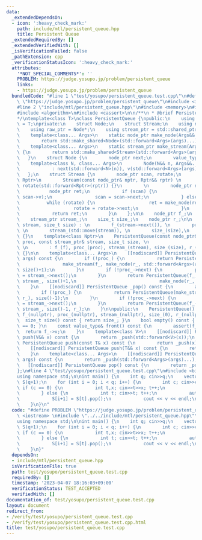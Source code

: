 ```yaml
---
data:
  _extendedDependsOn:
  - icon: ':heavy_check_mark:'
    path: include/mtl/persistent_queue.hpp
    title: Persistent Queue
  _extendedRequiredBy: []
  _extendedVerifiedWith: []
  _isVerificationFailed: false
  _pathExtension: cpp
  _verificationStatusIcon: ':heavy_check_mark:'
  attributes:
    '*NOT_SPECIAL_COMMENTS*': ''
    PROBLEM: https://judge.yosupo.jp/problem/persistent_queue
    links:
    - https://judge.yosupo.jp/problem/persistent_queue
  bundledCode: "#line 1 \"test/yosupo/persistent_queue.test.cpp\"\n#define PROBLEM\
    \ \"https://judge.yosupo.jp/problem/persistent_queue\"\n#include <iostream> \n\
    #line 2 \"include/mtl/persistent_queue.hpp\"\n#include <memory>\n#include <cstdint>\n\
    #include <algorithm>\n#include <cassert>\n\n/**\n * @brief Persistent Queue\n\
    */\ntemplate<class T>\nclass PersistentQueue {\npublic:\n    using value_type\
    \ = T;\nprivate:\n    struct Node;\n    struct Stream;\n    using node_ptr = std::shared_ptr<Node>;\n\
    \    using raw_ptr = Node*;\n    using stream_ptr = std::shared_ptr<Stream>;\n\
    \    template<class... Args>\n    static node_ptr make_node(Args&&... args) {\n\
    \        return std::make_shared<Node>(std::forward<Args>(args)...);\n    }\n\
    \    template<class... Args>\n    static stream_ptr make_stream(Args&&... args)\
    \ {\n        return std::make_shared<Stream>(std::forward<Args>(args)...);\n \
    \   }\n    struct Node {\n        node_ptr next;\n        value_type v;\n    \
    \    template<class N, class... Args>\n        Node(N&& n, Args&&... args) \n\
    \            : next(std::forward<N>(n)), v(std::forward<Args>(args)...) {}\n \
    \   };\n    struct Stream {\n        node_ptr scan, rotate;\n        template<class\
    \ Rptr>\n        Stream(const node_ptr& nptr, Rptr&& rptr) \n            : scan(nptr),\
    \ rotate(std::forward<Rptr>(rptr)) {}\n        \n        node_ptr next() {\n \
    \           node_ptr ret;\n            if (scan) {\n                ret = make_node(nullptr,\
    \ scan->v);\n                scan = scan->next;\n            } else {\n      \
    \          while (rotate) {\n                    ret = make_node(ret, rotate->v);\n\
    \                    rotate = rotate->next;\n                }\n            }\n\
    \            return ret;\n        }\n    };\n\n    node_ptr f_;\n    raw_ptr proc_;\n\
    \    stream_ptr stream_;\n    size_t size_;\n    node_ptr r_;\n\n    PersistentQueue(stream_ptr&&\
    \ stream, size_t size) : \n        f_(stream->next()), \n        proc_(f_.get()),\
    \ \n        stream_(std::move(stream)), \n        size_(size),\n        r_(nullptr)\
    \ {}\n    template<class Nptr>\n    PersistentQueue(const node_ptr& f, const raw_ptr&&\
    \ proc, const stream_ptr& stream, size_t size, \n                    Nptr&& r)\
    \ \n        : f_(f), proc_(proc), stream_(stream), size_(size), r_(std::forward<Nptr>(r))\
    \ {}\n\n    template<class... Args>\n    [[nodiscard]] PersistentQueue _push(Args&&...\
    \ args) const {\n        if (!proc_) {\n            return PersistentQueue(\n\
    \                make_stream(f_, make_node(r_, std::forward<Args>(args)...)),\
    \ size()+1);\n        }\n        if (!proc_->next) {\n            proc_->next\
    \ = stream_->next();\n        }\n        return PersistentQueue(f_, proc_->next.get(),\
    \ stream_, size()+1,\n                               make_node(r_, std::forward<Args>(args)...));\n\
    \    }\n    [[nodiscard]] PersistentQueue _pop() const {\n        assert(!empty());\n\
    \        if (!proc_) {\n            return PersistentQueue(make_stream(f_->next,\
    \ r_), size()-1);\n        }\n        if (!proc_->next) {\n            proc_->next\
    \ = stream_->next();\n        }\n        return PersistentQueue(f_->next, proc_->next.get(),\
    \ stream_, size()-1, r_);\n    }\n\npublic:\n    PersistentQueue() \n        :\
    \ f_(nullptr), proc_(nullptr), stream_(nullptr), size_(0), r_(nullptr) {}\n  \
    \  size_t size() const { return size_; }\n    bool empty() const { return size()\
    \ == 0; }\n    const value_type& front() const {\n        assert(f_);\n      \
    \  return f_->v;\n    }\n    template<class V>\n    [[nodiscard]] PersistentQueue\
    \ push(V&& x) const {\n        return _push(std::forward<V>(x));\n    }\n    [[nodiscard]]\
    \ PersistentQueue push(const T& x) const {\n        return _push(x);\n    }\n\
    \    [[nodiscard]] PersistentQueue push(T&& x) const {\n        return _push(std::move(x));\n\
    \    }\n    template<class... Args>\n    [[nodiscard]] PersistentQueue emplace(Args&&...\
    \ args) const {\n        return _push(std::forward<Args>(args)...);\n    }\n \
    \   [[nodiscard]] PersistentQueue pop() const {\n        return _pop();\n    }\n\
    };\n#line 4 \"test/yosupo/persistent_queue.test.cpp\"\n#include <bits/stdc++.h>\n\
    using namespace std;\n\nint main() {\n    int q; cin>>q;\n    vector<PersistentQueue<int>>\
    \ S(q+1);\n    for (int i = 0; i < q; i++) {\n        int c; cin>>c;\n       \
    \ if (c == 0) {\n            int t,x; cin>>t>>x; t++;\n            S[i+1] = S[t].push(x);\n\
    \        } else {\n            int t; cin>>t; t++;\n            auto v = S[t].front();\n\
    \            S[i+1] = S[t].pop();\n            cout << v << endl;\n        }\n\
    \    }\n}\n"
  code: "#define PROBLEM \"https://judge.yosupo.jp/problem/persistent_queue\"\n#include\
    \ <iostream> \n#include \"../../include/mtl/persistent_queue.hpp\"\n#include <bits/stdc++.h>\n\
    using namespace std;\n\nint main() {\n    int q; cin>>q;\n    vector<PersistentQueue<int>>\
    \ S(q+1);\n    for (int i = 0; i < q; i++) {\n        int c; cin>>c;\n       \
    \ if (c == 0) {\n            int t,x; cin>>t>>x; t++;\n            S[i+1] = S[t].push(x);\n\
    \        } else {\n            int t; cin>>t; t++;\n            auto v = S[t].front();\n\
    \            S[i+1] = S[t].pop();\n            cout << v << endl;\n        }\n\
    \    }\n}"
  dependsOn:
  - include/mtl/persistent_queue.hpp
  isVerificationFile: true
  path: test/yosupo/persistent_queue.test.cpp
  requiredBy: []
  timestamp: '2023-04-07 18:16:03+09:00'
  verificationStatus: TEST_ACCEPTED
  verifiedWith: []
documentation_of: test/yosupo/persistent_queue.test.cpp
layout: document
redirect_from:
- /verify/test/yosupo/persistent_queue.test.cpp
- /verify/test/yosupo/persistent_queue.test.cpp.html
title: test/yosupo/persistent_queue.test.cpp
---
```

